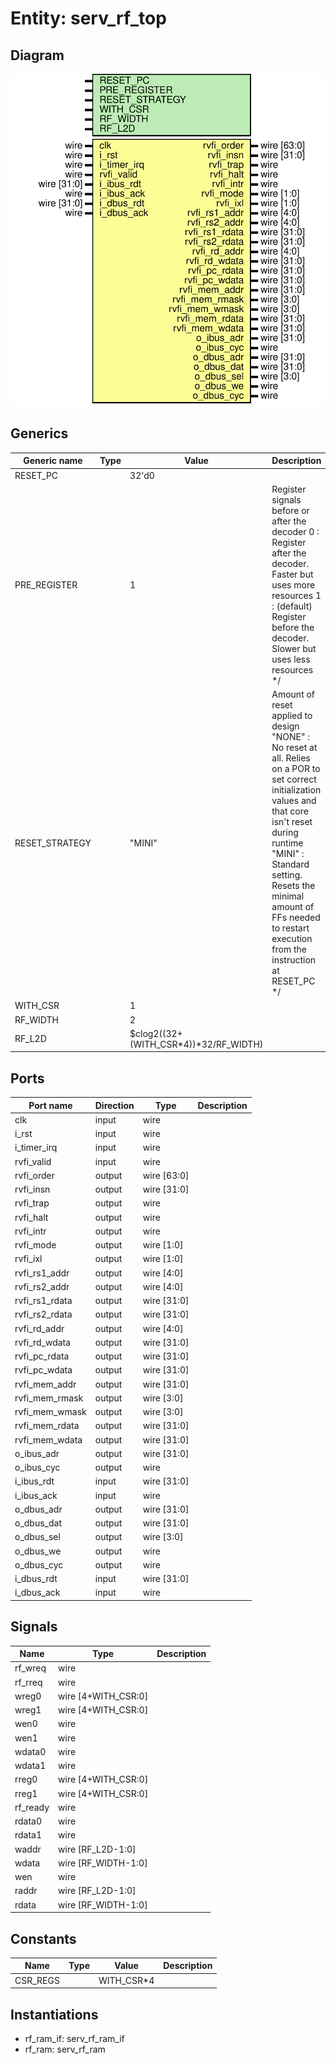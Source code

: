 # Entity: serv_rf_top
## Diagram
![Diagram](serv_rf_top.svg "Diagram")
## Generics
| Generic name   | Type | Value                                 | Description                                                                                                                                                                                                                                                                                                                                 |
| -------------- | ---- | ------------------------------------- | ------------------------------------------------------------------------------------------------------------------------------------------------------------------------------------------------------------------------------------------------------------------------------------------------------------------------------------------- |
| RESET_PC       |      | 32'd0                                 |                                                                                                                                                                                                                                                                                                                                             |
| PRE_REGISTER   |      | 1                                     | Register signals before or after the decoder        0 : Register after the decoder. Faster but uses more resources        1 : (default) Register before the decoder. Slower but uses less resources      */                                                                                                                                 |
| RESET_STRATEGY |      | "MINI"                                | Amount of reset applied to design        "NONE" : No reset at all. Relies on a POR to set correct initialization                  values and that core isn't reset during runtime        "MINI" : Standard setting. Resets the minimal amount of FFs needed to                  restart execution from the instruction at RESET_PC      */  |
| WITH_CSR       |      | 1                                     |                                                                                                                                                                                                                                                                                                                                             |
| RF_WIDTH       |      | 2                                     |                                                                                                                                                                                                                                                                                                                                             |
| RF_L2D         |      | $clog2((32+(WITH_CSR*4))*32/RF_WIDTH) |                                                                                                                                                                                                                                                                                                                                             |
## Ports
| Port name      | Direction | Type        | Description |
| -------------- | --------- | ----------- | ----------- |
| clk            | input     | wire        |             |
| i_rst          | input     | wire        |             |
| i_timer_irq    | input     | wire        |             |
| rvfi_valid     | input     | wire        |             |
| rvfi_order     | output    | wire [63:0] |             |
| rvfi_insn      | output    | wire [31:0] |             |
| rvfi_trap      | output    | wire        |             |
| rvfi_halt      | output    | wire        |             |
| rvfi_intr      | output    | wire        |             |
| rvfi_mode      | output    | wire [1:0]  |             |
| rvfi_ixl       | output    | wire [1:0]  |             |
| rvfi_rs1_addr  | output    | wire [4:0]  |             |
| rvfi_rs2_addr  | output    | wire [4:0]  |             |
| rvfi_rs1_rdata | output    | wire [31:0] |             |
| rvfi_rs2_rdata | output    | wire [31:0] |             |
| rvfi_rd_addr   | output    | wire [4:0]  |             |
| rvfi_rd_wdata  | output    | wire [31:0] |             |
| rvfi_pc_rdata  | output    | wire [31:0] |             |
| rvfi_pc_wdata  | output    | wire [31:0] |             |
| rvfi_mem_addr  | output    | wire [31:0] |             |
| rvfi_mem_rmask | output    | wire [3:0]  |             |
| rvfi_mem_wmask | output    | wire [3:0]  |             |
| rvfi_mem_rdata | output    | wire [31:0] |             |
| rvfi_mem_wdata | output    | wire [31:0] |             |
| o_ibus_adr     | output    | wire [31:0] |             |
| o_ibus_cyc     | output    | wire        |             |
| i_ibus_rdt     | input     | wire [31:0] |             |
| i_ibus_ack     | input     | wire        |             |
| o_dbus_adr     | output    | wire [31:0] |             |
| o_dbus_dat     | output    | wire [31:0] |             |
| o_dbus_sel     | output    | wire [3:0]  |             |
| o_dbus_we      | output    | wire        |             |
| o_dbus_cyc     | output    | wire        |             |
| i_dbus_rdt     | input     | wire [31:0] |             |
| i_dbus_ack     | input     | wire        |             |
## Signals
| Name     | Type                | Description |
| -------- | ------------------- | ----------- |
| rf_wreq  | wire                |             |
| rf_rreq  | wire                |             |
| wreg0    | wire [4+WITH_CSR:0] |             |
| wreg1    | wire [4+WITH_CSR:0] |             |
| wen0     | wire                |             |
| wen1     | wire                |             |
| wdata0   | wire                |             |
| wdata1   | wire                |             |
| rreg0    | wire [4+WITH_CSR:0] |             |
| rreg1    | wire [4+WITH_CSR:0] |             |
| rf_ready | wire                |             |
| rdata0   | wire                |             |
| rdata1   | wire                |             |
| waddr    | wire [RF_L2D-1:0]   |             |
| wdata    | wire [RF_WIDTH-1:0] |             |
| wen      | wire                |             |
| raddr    | wire [RF_L2D-1:0]   |             |
| rdata    | wire [RF_WIDTH-1:0] |             |
## Constants
| Name     | Type | Value      | Description |
| -------- | ---- | ---------- | ----------- |
| CSR_REGS |      | WITH_CSR*4 |             |
## Instantiations
- rf_ram_if: serv_rf_ram_if
- rf_ram: serv_rf_ram
